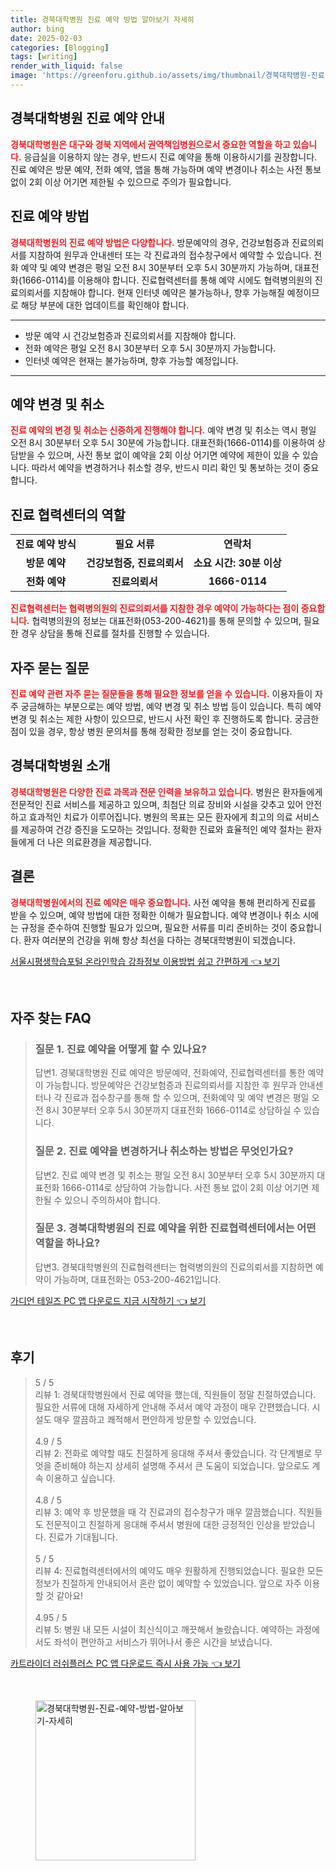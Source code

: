 ```yaml
---
title: 경북대학병원 진료 예약 방법 알아보기 자세히
author: bing
date: 2025-02-03
categories: [Blogging]
tags: [writing]
render_with_liquid: false
image: 'https://greenforu.github.io/assets/img/thumbnail/경북대학병원-진료-예약-방법-알아보기-자세히.webp'
---
```



<h2 id='경북대학병원_진료예약_안내'>경북대학병원 진료 예약 안내</h2>

<p><b><span style="color: #ee2323;">경북대학병원은 대구와 경북 지역에서 권역책임병원으로서 중요한 역할을 하고 있습니다.</span></b> 응급실을 이용하지 않는 경우, 반드시 진료 예약을 통해 이용하시기를 권장합니다. 진료 예약은 방문 예약, 전화 예약, 앱을 통해 가능하며 예약 변경이나 취소는 사전 통보 없이 2회 이상 어기면 제한될 수 있으므로 주의가 필요합니다.</p>

<h2 id='진료예약방법'>진료 예약 방법</h2>

<p><b><span style="color: #ee2323;">경북대학병원의 진료 예약 방법은 다양합니다.</span></b> 방문예약의 경우, 건강보험증과 진료의뢰서를 지참하여 원무과 안내센터 또는 각 진료과의 접수창구에서 예약할 수 있습니다. 전화 예약 및 예약 변경은 평일 오전 8시 30분부터 오후 5시 30분까지 가능하며, 대표전화(1666-0114)를 이용해야 합니다. 진료협력센터를 통해 예약 시에도 협력병의원의 진료의뢰서를 지참해야 합니다. 현재 인터넷 예약은 불가능하나, 향후 가능해질 예정이므로 해당 부분에 대한 업데이트를 확인해야 합니다.</p>

<hr />

<ul>
    <li>방문 예약 시 건강보험증과 진료의뢰서를 지참해야 합니다.</li>
    <li>전화 예약은 평일 오전 8시 30분부터 오후 5시 30분까지 가능합니다.</li>
    <li>인터넷 예약은 현재는 불가능하며, 향후 가능할 예정입니다.</li>
</ul>

<hr />

<h2 id='예약변경_및_취소'>예약 변경 및 취소</h2>

<p><b><span style="color: #ee2323;">진료 예약의 변경 및 취소는 신중하게 진행해야 합니다.</span></b> 예약 변경 및 취소는 역시 평일 오전 8시 30분부터 오후 5시 30분에 가능합니다. 대표전화(1666-0114)를 이용하여 상담받을 수 있으며, 사전 통보 없이 예약을 2회 이상 어기면 예약에 제한이 있을 수 있습니다. 따라서 예약을 변경하거나 취소할 경우, 반드시 미리 확인 및 통보하는 것이 중요합니다.</p>

<h2 id='진료협력센터_역할'>진료 협력센터의 역할</h2>

<table>
    <tr>
        <td style="text-align: center; height: 17px;"><b>진료 예약 방식</b></td>
        <td style="text-align: center; height: 17px;"><b>필요 서류</b></td>
        <td style="text-align: center; height: 17px;"><b>연락처</b></td>
    </tr>
    <tr>
        <td style="text-align: center; height: 17px;"><b>방문 예약</b></td>
        <td style="text-align: center; height: 17px;"><b>건강보험증, 진료의뢰서</b></td>
        <td style="text-align: center; height: 17px;"><b>소요 시간: 30분 이상</b></td>
    </tr>
    <tr>
        <td style="text-align: center; height: 17px;"><b>전화 예약</b></td>
        <td style="text-align: center; height: 17px;"><b>진료의뢰서</b></td>
        <td style="text-align: center; height: 17px;"><b>1666-0114</b></td>
    </tr>
</table>

<p><b><span style="color: #ee2323;">진료협력센터는 협력병의원의 진료의뢰서를 지참한 경우 예약이 가능하다는 점이 중요합니다.</span></b> 협력병의원의 정보는 대표전화(053-200-4621)를 통해 문의할 수 있으며, 필요한 경우 상담을 통해 진료를 절차를 진행할 수 있습니다.</p>

<h2 id='자주_묻는_질문'>자주 묻는 질문</h2>

<p><b><span style="color: #ee2323;">진료 예약 관련 자주 묻는 질문들을 통해 필요한 정보를 얻을 수 있습니다.</span></b> 이용자들이 자주 궁금해하는 부분으로는 예약 방법, 예약 변경 및 취소 방법 등이 있습니다. 특히 예약 변경 및 취소는 제한 사항이 있으므로, 반드시 사전 확인 후 진행하도록 합니다. 궁금한 점이 있을 경우, 항상 병원 문의처를 통해 정확한 정보를 얻는 것이 중요합니다.</p>

<h2 id='경북대학병원_소개'>경북대학병원 소개</h2>

<p><b><span style="color: #ee2323;">경북대학병원은 다양한 진료 과목과 전문 인력을 보유하고 있습니다.</span></b> 병원은 환자들에게 전문적인 진료 서비스를 제공하고 있으며, 최첨단 의료 장비와 시설을 갖추고 있어 안전하고 효과적인 치료가 이루어집니다. 병원의 목표는 모든 환자에게 최고의 의료 서비스를 제공하여 건강 증진을 도모하는 것입니다. 
정확한 진료와 효율적인 예약 절차는 환자들에게 더 나은 의료환경을 제공합니다.</p>

<h2 id='결론'>결론</h2>

<p><b><span style="color: #ee2323;">경북대학병원에서의 진료 예약은 매우 중요합니다.</span></b> 사전 예약을 통해 편리하게 진료를 받을 수 있으며, 예약 방법에 대한 정확한 이해가 필요합니다. 예약 변경이나 취소 시에는 규정을 준수하여 진행할 필요가 있으며, 필요한 서류를 미리 준비하는 것이 중요합니다. 환자 여러분의 건강을 위해 항상 최선을 다하는 경북대학병원이 되겠습니다.</p>


<p><a class="click-button" title="서울시평생학습포털 온라인학습 강좌정보 이용방법 쉽고 간편하게" href="https://greenforu.github.io/posts/%EC%84%9C%EC%9A%B8%EC%8B%9C%ED%8F%89%EC%83%9D%ED%95%99%EC%8A%B5%ED%8F%AC%ED%84%B8-%EC%98%A8%EB%9D%BC%EC%9D%B8%ED%95%99%EC%8A%B5-%EA%B0%95%EC%A2%8C%EC%A0%95%EB%B3%B4-%EC%9D%B4%EC%9A%A9%EB%B0%A9%EB%B2%95-%EC%89%BD%EA%B3%A0-%EA%B0%84%ED%8E%B8%ED%95%98%EA%B2%8C/" rel="dofollow">서울시평생학습포털 온라인학습 강좌정보 이용방법 쉽고 간편하게 👈 보기</a></p><br>
<h2 id='자주_찾는_FAQ'>자주 찾는 FAQ</h2>
<div itemscope="" itemtype="https://schema.org/FAQPage"> 
<blockquote> 
<div itemscope="" itemprop="mainEntity" itemtype="https://schema.org/Question"> 
<h3 itemprop="name">질문 1. 진료 예약을 어떻게 할 수 있나요?</h3> 
<div itemscope="" itemprop="acceptedAnswer" itemtype="https://schema.org/Answer"> 
<span itemprop="text"> 
<p>답변1. 경북대학병원 진료 예약은 방문예약, 전화예약, 진료협력센터를 통한 예약이 가능합니다. 방문예약은 건강보험증과 진료의뢰서를 지참한 후 원무과 안내센터나 각 진료과 접수창구를 통해 할 수 있으며, 전화예약 및 예약 변경은 평일 오전 8시 30분부터 오후 5시 30분까지 대표전화 1666-0114로 상담하실 수 있습니다.</p> 
</span> 
</div> 
</div> 

<div itemscope="" itemprop="mainEntity" itemtype="https://schema.org/Question"> 
<h3 itemprop="name">질문 2. 진료 예약을 변경하거나 취소하는 방법은 무엇인가요?</h3> 
<div itemscope="" itemprop="acceptedAnswer" itemtype="https://schema.org/Answer"> 
<span itemprop="text"> 
<p>답변2. 진료 예약 변경 및 취소는 평일 오전 8시 30분부터 오후 5시 30분까지 대표전화 1666-0114로 상담하여 가능합니다. 사전 통보 없이 2회 이상 어기면 제한될 수 있으니 주의하셔야 합니다.</p> 
</span> 
</div> 
</div> 

<div itemscope="" itemprop="mainEntity" itemtype="https://schema.org/Question"> 
<h3 itemprop="name">질문 3. 경북대학병원의 진료 예약을 위한 진료협력센터에서는 어떤 역할을 하나요?</h3> 
<div itemscope="" itemprop="acceptedAnswer" itemtype="https://schema.org/Answer"> 
<span itemprop="text"> 
<p>답변3. 경북대학병원의 진료협력센터는 협력병의원의 진료의뢰서를 지참하면 예약이 가능하며, 대표전화는 053-200-4621입니다.</p> 
</span> 
</div> 
</div> 
</blockquote> 
</div>
<p><a class="click-button" title="가디언 테일즈 PC 앱 다운로드 지금 시작하기" href="https://greenforu.github.io/posts/%EA%B0%80%EB%94%94%EC%96%B8-%ED%85%8C%EC%9D%BC%EC%A6%88-PC-%EC%95%B1-%EB%8B%A4%EC%9A%B4%EB%A1%9C%EB%93%9C-%EC%A7%80%EA%B8%88-%EC%8B%9C%EC%9E%91%ED%95%98%EA%B8%B0/" rel="dofollow">가디언 테일즈 PC 앱 다운로드 지금 시작하기 👈 보기</a></p><br>
<h2 id='후기'>후기</h2>
<div itemscope itemtype="https://schema.org/Product">
  <blockquote>
  <div itemprop="review" itemscope itemtype="https://schema.org/Review">
      <div itemprop="reviewRating" itemscope itemtype="https://schema.org/Rating"> <span itemprop="ratingValue">5</span> / <span itemprop="bestRating">5</span> </div>
      <span itemprop="reviewBody">리뷰 1: 경북대학병원에서 진료 예약을 했는데, 직원들이 정말 친절하였습니다. 필요한 서류에 대해 자세하게 안내해 주셔서 예약 과정이 매우 간편했습니다. 시설도 매우 깔끔하고 쾌적해서 편안하게 방문할 수 있었습니다.</span>
  </div>
  <br>
  <div itemprop="review" itemscope itemtype="https://schema.org/Review">
      <div itemprop="reviewRating" itemscope itemtype="https://schema.org/Rating"> <span itemprop="ratingValue">4.9</span> / <span itemprop="bestRating">5</span> </div>
      <span itemprop="reviewBody">리뷰 2: 전화로 예약할 때도 친절하게 응대해 주셔서 좋았습니다. 각 단계별로 무엇을 준비해야 하는지 상세히 설명해 주셔서 큰 도움이 되었습니다. 앞으로도 계속 이용하고 싶습니다.</span>
  </div>
  <br>
  <div itemprop="review" itemscope itemtype="https://schema.org/Review">
      <div itemprop="reviewRating" itemscope itemtype="https://schema.org/Rating"> <span itemprop="ratingValue">4.8</span> / <span itemprop="bestRating">5</span> </div>
      <span itemprop="reviewBody">리뷰 3: 예약 후 방문했을 때 각 진료과의 접수창구가 매우 깔끔했습니다. 직원들도 전문적이고 친절하게 응대해 주셔서 병원에 대한 긍정적인 인상을 받았습니다. 진료가 기대됩니다.</span>
  </div>
  <br>
  <div itemprop="review" itemscope itemtype="https://schema.org/Review">
      <div itemprop="reviewRating" itemscope itemtype="https://schema.org/Rating"> <span itemprop="ratingValue">5</span> / <span itemprop="bestRating">5</span> </div>
      <span itemprop="reviewBody">리뷰 4: 진료협력센터에서의 예약도 매우 원활하게 진행되었습니다. 필요한 모든 정보가 친절하게 안내되어서 혼란 없이 예약할 수 있었습니다. 앞으로 자주 이용할 것 같아요!</span>
  </div>
  <br>
  <div itemprop="review" itemscope itemtype="https://schema.org/Review">
      <div itemprop="reviewRating" itemscope itemtype="https://schema.org/Rating"> <span itemprop="ratingValue">4.95</span> / <span itemprop="bestRating">5</span> </div>
      <span itemprop="reviewBody">리뷰 5: 병원 내 모든 시설이 최신식이고 깨끗해서 놀랐습니다. 예약하는 과정에서도 좌석이 편안하고 서비스가 뛰어나서 좋은 시간을 보냈습니다.</span>
  </div>
  </blockquote>
</div>
<p><a class="click-button" title="카트라이더 러쉬플러스 PC 앱 다운로드 즉시 사용 가능" href="https://greenforu.github.io/posts/%EC%B9%B4%ED%8A%B8%EB%9D%BC%EC%9D%B4%EB%8D%94-%EB%9F%AC%EC%89%AC%ED%94%8C%EB%9F%AC%EC%8A%A4-PC-%EC%95%B1-%EB%8B%A4%EC%9A%B4%EB%A1%9C%EB%93%9C-%EC%A6%89%EC%8B%9C-%EC%82%AC%EC%9A%A9-%EA%B0%80%EB%8A%A5/" rel="dofollow">카트라이더 러쉬플러스 PC 앱 다운로드 즉시 사용 가능 👈 보기</a></p><br>
<figure class="image"><img src="https://greenforu.github.io/assets/img/thumbnail/경북대학병원-진료-예약-방법-알아보기-자세히.webp" alt="경북대학병원-진료-예약-방법-알아보기-자세히" width="256" height="256"></figure>